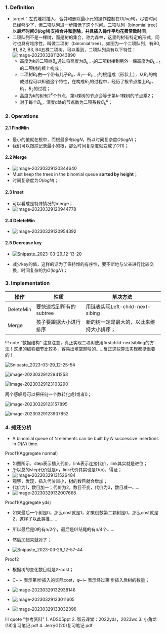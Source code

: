 ### 1. Definition

- target：左式堆将插入、合并和删除最小元的操作控制在$O(logN)$，尽管时间已经够少了，但二项队列进一步降低了这个时间。二项队列（binomial tree）以**最坏时间$O(logN)$支持合并和删除，并且插入操作平均花费常数时间**。
- 二项队列不是一棵树，而是树的集合，称为森林，这里的树有特定的形式，同时也具有堆序性，叫做二项树（binomial tree）。如图为一个二项队列，有B0, B1, B2, B3, B4五棵二项树。可以看到，二项队列具有以下特性：![image-20230328112043890](../img/3.23/image-20230328112043890.png)
  - 高度为k的二项树$B_k$通过将高度为$B_{k-1}$的二项树接到另外一棵高度为$B_{k-1}$的二项树的根上构成；
  - 二项树$B_{k}$由一个带有儿子$B_0$，$B_1$·····$B_{k-1}$的根组成（形状上），从$B_{k}$的构成过程可以知道这个特性，在构成$B_{3}$的过程中，经历了根节点接上$B_{0}$，$B_{1}$，$B_{2}$的过程；
  - 高度为k的树有$2^k$个节点，第k棵树的节点会等于第k-1棵树的节点乘2；
  - 对于每个$B_k$，深度d处的节点数为二项系数$C_k^d$；

### 2. Operations

#### 2.1 FindMin

- 最小的值就在根中，而根最多有$logN$，所以时间复杂度$O(logN)$；
- 我们可以跟踪记录最小的根，那么时间复杂度就变成了$O(1)$；

#### 2.2 Merge

- ![image-20230329120344640](../img/3.23/image-20230329120344640.png)
- Must keep the trees in the binomial queue **sorted by height**；
- 时间复杂度为$O(logN)$；

#### 2.3 Inset

- 可以看成是特殊情况的merge；
- ![image-20230329120944778](../img/3.23/image-20230329120944778.png)

#### 2.4 DeleteMin

- ![image-20230329120954392](../img/3.23/image-20230329120954392.png)

#### 2.5 Decrease key

- ![Snipaste_2023-03-29_12-13-20](../img/3.23/Snipaste_2023-03-29_12-13-20.png)

- 减少key的值，这样的话为了保持堆的有序性，要不断地与父亲进行比较交换，时间复杂的为$O(logN)$；

### 3. Implementation

| 操作      | 性质                    | 解决方法                                 |
| --------- | ----------------------- | ---------------------------------------- |
| DeleteMin | 要快速找到所有的subtree | 用链表实现Left-child-next-sibing         |
| Merge     | 孩子要跟据大小进行排序  | 新的树一定是最大的，以此来维持大小排序； |

!!! note "数据结构"
    注意注意，真正实现二项树使用firstchild-nextsibling的方法！这里的编程细节比较多，容易出填空题啥的......反正这些算法实现都挺重要的！

![Snipaste_2023-03-29_12-25-54](../img/3.23/Snipaste_2023-03-29_12-25-54.png)

![image-20230329122941253](../img/3.23/image-20230329122941253.png)

![image-20230329123103290](../img/3.23/image-20230329123103290.png)

两个感叹号可以把任何一个数转化成1或者0；

![image-20230329123157895](../img/3.23/image-20230329123157895.png)

![image-20230329123907852](../img/3.23/image-20230329123907852.png)

### 4. 摊还分析

- A binomial queue of N elements can be built by $N$ successive insertions in $O(N)$ time.

Proof1(Aggregate normal)

- 如图所示，step表示插入代价，link表示连接代价，link其实就是进位；
- 所以总的step代价就是n，link代价其实也是O(n)，得证；
- ![image-20230329131526484](../img/3.23/image-20230329131526484.png)
- 观察，发现，插入代价越小，树的数目就会增加；
- 代价为1，数目加一；代价为2，数目不变，代价为3，数目减一……
- ![image-20230329132007668](../img/3.23/image-20230329132007668.png)

Proof1(Aggregate yds)

- 如果最后一个树是0，那么cost就是1，如果倒数第二颗树是0，那么cost就是2，这样子以此类推……
- 所以最后是0的有n/2个，最后是01结尾的有n/4个……
- 然后加起来就对了；

- ![Snipaste_2023-03-29_12-57-44](../img/3.23/Snipaste_2023-03-29_12-57-44.png)

Proof2

- 根据树的变化数目就是2-cost；
- C~i~ 表示第i步插入的实际cost，φ~i~ 表示经过第i步插入后树的数量；
- ![image-20230329132938148](../img/3.23/image-20230329132938148.png)

- ![image-20230329133011605](../img/3.23/image-20230329133011605.png)

- ![image-20230329133032396](../img/3.23/image-20230329133032396.png)


!!! quote "参考资料"
    1. ADS05ppt
    2. 智云课堂：2022yds，2023wc
    3. 小角龙(18)复习笔记.pdf
    4. JerryG(20)复习笔记.pdf

